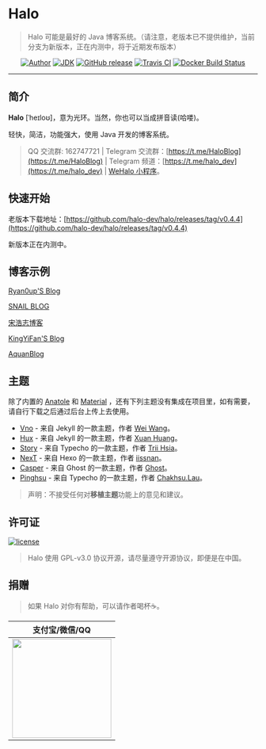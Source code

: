 <h1>Halo</h1>

> Halo 可能是最好的 Java 博客系统。（请注意，老版本已不提供维护，当前分支为新版本，正在内测中，将于近期发布版本）

<p align="center">
<a href="https://ryanc.cc"><img alt="Author" src="https://img.shields.io/badge/author-ruibaby-red.svg?style=flat-square"/></a>
<a href="#"><img alt="JDK" src="https://img.shields.io/badge/JDK-1.8-yellow.svg?style=flat-square"/></a>
<a href="https://github.com/ruibaby/halo/releases"><img alt="GitHub release" src="https://img.shields.io/github/release/ruibaby/halo.svg?style=flat-square"/></a>
<a href="https://travis-ci.org/ruibaby/halo"><img alt="Travis CI" src="https://img.shields.io/travis/ruibaby/halo.svg?style=flat-square"/></a>
<a href="https://hub.docker.com/r/ruibaby/halo/"><img alt="Docker Build Status" src="https://img.shields.io/docker/build/ruibaby/halo.svg?style=flat-square"/></a>
</p>

------------------------------

## 简介

**Halo** [ˈheɪloʊ]，意为光环。当然，你也可以当成拼音读(哈喽)。

轻快，简洁，功能强大，使用 Java 开发的博客系统。

> QQ 交流群: 162747721 | Telegram 交流群：[https://t.me/HaloBlog](https://t.me/HaloBlog) | Telegram 频道：[https://t.me/halo_dev](https://t.me/halo_dev) | [WeHalo 小程序](https://github.com/aquanlerou/WeHalo)。

## 快速开始

老版本下载地址：[https://github.com/halo-dev/halo/releases/tag/v0.4.4](https://github.com/halo-dev/halo/releases/tag/v0.4.4)

新版本正在内测中。

## 博客示例

[Ryan0up'S Blog](https://ryanc.cc)

[SNAIL BLOG](https://slogc.cc)

[宋浩志博客](http://songhaozhi.com)

[KingYiFan'S Blog](https://blog.cnbuilder.cn)

[AquanBlog](https://blog.eunji.cn/)

## 主题

除了内置的 [Anatole](https://github.com/hi-caicai/farbox-theme-Anatole) 和 [Material](https://github.com/viosey/hexo-theme-material) ，还有下列主题没有集成在项目里，如有需要，请自行下载之后通过后台上传上去使用。

- [Vno](https://github.com/halo-dev/vno-halo) - 来自 Jekyll 的一款主题，作者 [Wei Wang](https://onevcat.com/)。
- [Hux](https://github.com/halo-dev/hux-halo) - 来自 Jekyll 的一款主题，作者 [Xuan Huang](https://huangxuan.me/)。
- [Story](https://github.com/halo-dev/story-halo) - 来自 Typecho 的一款主题，作者 [Trii Hsia](https://yumoe.com/)。
- [NexT](https://github.com/halo-dev/next-halo) - 来自 Hexo 的一款主题，作者 [iissnan](https://notes.iissnan.com/)。
- [Casper](https://github.com/halo-dev/casper-halo) - 来自 Ghost 的一款主题，作者 [Ghost](https://github.com/TryGhost)。
- [Pinghsu](https://github.com/halo-dev/pinghsu-halo) - 来自 Typecho 的一款主题，作者 [Chakhsu.Lau](https://github.com/chakhsu)。

> 声明：不接受任何对**移植主题**功能上的意见和建议。

## 许可证

[![license](https://img.shields.io/github/license/halo-dev/halo.svg?style=flat-square)](https://github.com/halo-dev/halo/blob/master/LICENSE)

> Halo 使用 GPL-v3.0 协议开源，请尽量遵守开源协议，即便是在中国。

## 捐赠

> 如果 Halo 对你有帮助，可以请作者喝杯☕️。

| 支付宝/微信/QQ  |
| :------------: |
| <img src="https://i.loli.net/2018/12/23/5c1f68ce9b884.png" width="200"/>  |
